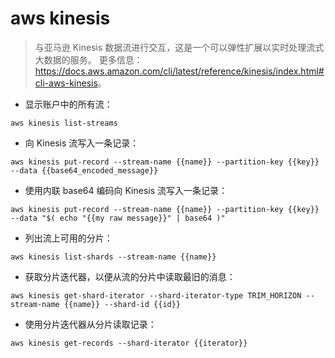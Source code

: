 # aws kinesis

> 与亚马逊 Kinesis 数据流进行交互，这是一个可以弹性扩展以实时处理流式大数据的服务。
> 更多信息：<https://docs.aws.amazon.com/cli/latest/reference/kinesis/index.html#cli-aws-kinesis>。

- 显示账户中的所有流：

`aws kinesis list-streams`

- 向 Kinesis 流写入一条记录：

`aws kinesis put-record --stream-name {{name}} --partition-key {{key}} --data {{base64_encoded_message}}`

- 使用内联 base64 编码向 Kinesis 流写入一条记录：

`aws kinesis put-record --stream-name {{name}} --partition-key {{key}} --data "$( echo "{{my raw message}}" | base64 )"`

- 列出流上可用的分片：

`aws kinesis list-shards --stream-name {{name}}`

- 获取分片迭代器，以便从流的分片中读取最旧的消息：

`aws kinesis get-shard-iterator --shard-iterator-type TRIM_HORIZON --stream-name {{name}} --shard-id {{id}}`

- 使用分片迭代器从分片读取记录：

`aws kinesis get-records --shard-iterator {{iterator}}`